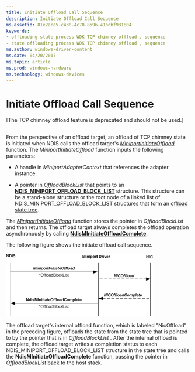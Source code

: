 ```yaml
---
title: Initiate Offload Call Sequence
description: Initiate Offload Call Sequence
ms.assetid: 81e2ace5-c430-4c70-8596-41bdbf931804
keywords:
- offloading state process WDK TCP chimney offload , sequence
- state offloading process WDK TCP chimney offload , sequence
ms.author: windows-driver-content
ms.date: 04/20/2017
ms.topic: article
ms.prod: windows-hardware
ms.technology: windows-devices
---
```


# Initiate Offload Call Sequence


\[The TCP chimney offload feature is deprecated and should not be used.\]

## <a href="" id="ddk-initiate-offload-call-sequence-ng"></a>


From the perspective of an offload target, an offload of TCP chimney state is initiated when NDIS calls the offload target's [*MiniportInitiateOffload*](https://msdn.microsoft.com/library/windows/hardware/ff559393) function. The *MiniportInitiateOffload* function inputs the following parameters:

-   A handle in *MiniportAdapterContext* that references the adapter instance.

-   A pointer in *OffloadBlockList* that points to an [**NDIS\_MINIPORT\_OFFLOAD\_BLOCK\_LIST**](https://msdn.microsoft.com/library/windows/hardware/ff566469) structure. This structure can be a stand-alone structure or the root node of a linked list of NDIS\_MINIPORT\_OFFLOAD\_BLOCK\_LIST structures that form an [offload state tree](offload-state-tree.md).

The [*MiniportInitiateOffload*](https://msdn.microsoft.com/library/windows/hardware/ff559393) function stores the pointer in *OffloadBlockList* and then returns. The offload target always completes the offload operation asynchronously by calling [**NdisMInitiateOffloadComplete**](https://msdn.microsoft.com/library/windows/hardware/ff563604).

The following figure shows the initiate offload call sequence.

![diagram illustrating the initiate offload call sequence](images/initiate-offload.png)

The offload target's internal offload function, which is labeled "NicOffload" in the preceding figure, offloads the state from the state tree that is pointed to by the pointer that is in *OffloadBlockList* . After the internal offload is complete, the offload target writes a completion status to each NDIS\_MINIPORT\_OFFLOAD\_BLOCK\_LIST structure in the state tree and calls the **NdisMInitiateOffloadComplete** function, passing the pointer in *OffloadBlockList* back to the host stack.

 

 





